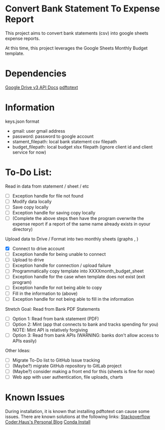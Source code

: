 # Convert Bank Statement To Expense Report


This project aims to convert bank statements (csv) into google sheets expense reports.

At this time, this project leverages the Google Sheets Monthly Budget template.

# Dependencies
[Google Drive v3 API Docs](https://developers.google.com/drive/api/v3/reference/)
[pdftotext](https://pypi.org/project/pdftotext/)

# Information

keys.json format
- gmail: user gmail address
- password: password to google account
- stament_filepath: local bank statement csv filepath
- budget_filepath: local budget xlsx filepath
(ignore client id and client service for now)
  
# To-Do List: 

Read in data from statement / sheet / etc
- [ ] Exception handle for file not found 
- [ ] Modify data locally
- [ ] Save copy locally
- [ ] Exception handle for saving copy locally
- [ ] (Complete the above steps then have the program overwrite the expense report if a report of the same name already exists in oyour directory)
  
Upload data to Drive / Format into two monthly sheets (graphs , )
- [x] Connect to drive account
- [ ] Exception handle for being unable to connect
- [ ] Upload to drive
- [ ] Exception handle for connection / upload failure
- [ ] Programmatically copy template into XXXXmonth_budget_sheet
- [ ] Exception handle for the case when template does not exist (exit program)
- [ ] Exception handle for not being able to copy
- [ ] Fill in the information to (above)
- [ ] Exception handle for not being able to fill in the information 

Stretch Goal: Read from Bank PDF Statements
- [ ] Option 1: Read from bank statement (PDF)
- [ ] Option 2: Mint (app that connects to bank and tracks spending for you)
  NOTE: Mint API is relatively forgiving
- [ ] Option 3: Read from bank APIs (WARNING: banks don't allow access to APIs easily)

Other Ideas:
- [ ] Migrate To-Do list to GitHub Issue tracking
- [ ] (Maybe?) migrate GitHub repository to GitLab project
- [ ] (Maybe?) consider making a front end for this (sheets is fine for now)
- [ ] Web app with user authentication, file uploads, charts

# Known Issues
During installation, it is known that installing pdftotext can cause some issues. There are known solutions at the following links:
[Stackoverflow](https://stackoverflow.com/a/58139729)
[Coder.Haus's Personal Blog](https://coder.haus/2019/09/27/installing-pdftotext-through-pip-on-windows-10/)
[Conda Install]()

